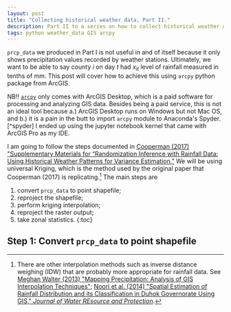 ```yaml
---
layout: post
title: "Collecting historical weather data, Part II."
description: Part II to a series on how to collect historical weather data using R package, 'rnoaa' and `arcpy` python package.
tags: python weather_data GIS arcpy
---
```


`prcp_data` we produced in Part I is not useful in and of itself because it only shows precipitation values recorded by weather stations. Ultimately, we want to be able to say county $i$ on day $t$ had $x_{it}$ level of rainfall measured in tenths of mm. This post will cover how to achieve this using `arcpy` python package from ArcGIS. 

NB:bangbang: [`arcpy`](https://pro.arcgis.com/en/pro-app/arcpy/get-started/what-is-arcpy-.htm) only comes with ArcGIS Desktop, which is a paid software for processing and analyzing GIS data. Besides being a paid service, this is not an ideal tool because a.) ArcGIS Desktop runs on Windows but not Mac OS, and b.) it is a pain in the butt to import `arcpy` module to Anaconda's Spyder.[^spyder] I ended up using the jupyter notebook kernel that came with ArcGIS Pro as my IDE.


I am going to follow the steps documented in [Cooperman (2017) "Supplementary Materials for “Randomization Inference with Rainfall Data: Using Historical Weather Patterns for Variance Estimation.”](https://doi-org.ezproxy.bu.edu/10.1017/pan.2017.17) We will be using universal Kriging, which is the method used by the original paper that Cooperman (2017) is replicating.[^method] The main steps are 

1. convert `prcp_data` to point shapefile;
2. reproject the shapefile;
3. perform kriging interpolation;
4. reproject the raster output;
5. take zonal statistics.
{:toc}

[^method]: There are other interpolation methods such as inverse distance weighing (IDW) that are probably more appropriate for rainfall data. See [Meghan Walter (2013) "Mapping Precipitation: Analysis of GIS Interpolation Techniques"](http://sites.tufts.edu/gis/files/2013/02/Walter_Meghan.pdf); [Noori et al. (2014) "Spatial Estimation of Rainfall Distribution and its Classification in Duhok Governorate Using GIS," *Journal of Water REsource and Protection*](http://dx.doi.org/10.4236/jwarp.2014.62012). 


## Step 1: Convert `prcp_data` to point shapefile

